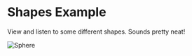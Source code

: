 # Shapes Example

View and listen to some different shapes. Sounds pretty neat!

![Sphere](https://raw.githubusercontent.com/tgreiser/etherdream-touch-designer/master/Works_In_Progress/Shapes_Example/sphere.png)
